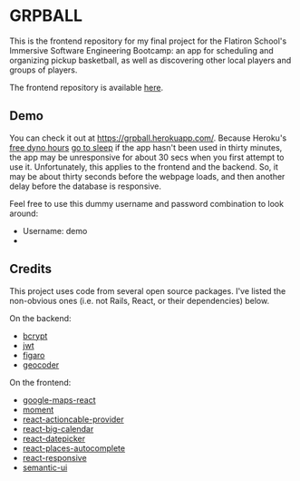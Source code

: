 # GRPBALL

This is the frontend repository for my final project for the Flatiron School's Immersive Software Engineering Bootcamp: an app for scheduling and organizing pickup basketball, as well as discovering other local players and groups of players.

The frontend repository is available <a href="https://github.com/orenmagid/grpball_backend">here</a>.

## Demo

You can check it out at https://grpball.herokuapp.com/. Because Heroku's <a href="https://devcenter.heroku.com/articles/free-dyno-hours">free dyno hours</a> <a href="https://devcenter.heroku.com/articles/free-dyno-hours#dyno-sleeping">go to sleep</a> if the app hasn't been used in thirty minutes, the app may be unresponsive for about 30 secs when you first attempt to use it. Unfortunately, this applies to the frontend and the backend. So, it may be about thirty seconds before the webpage loads, and then another delay before the database is responsive.


Feel free to use this dummy username and password combination to look around:

<ul> 
  
  <li>Username: demo</li>
  <li><Password: test</li>

</ul>


## Credits

This project uses code from several open source packages. I've listed the non-obvious ones (i.e. not Rails, React, or their dependencies) below.

On the backend:
<ul> 
  
  <li><a href="https://github.com/codahale/bcrypt-ruby">bcrypt</a></li>
  <li><a href="https://github.com/jwt/ruby-jwt">jwt</a></li>
  <li><a href="https://github.com/laserlemon/figaro">figaro</a></li>
  <li><a href="https://github.com/alexreisner/geocoder">geocoder</a></li>

</ul>

On the frontend:
<ul> 
  
  <li><a href="https://github.com/fullstackreact/google-maps-react">google-maps-react</a></li>
  <li><a href="https://momentjs.com/">moment</a></li>
  <li><a href="https://github.com/cpunion/react-actioncable-provider">react-actioncable-provider</a></li>
  <li><a href="https://github.com/intljusticemission/react-big-calendar">react-big-calendar</a></li>
  <li><a href="https://github.com/Hacker0x01/react-datepicker">react-datepicker</a></li>
  <li><a href="https://github.com/hibiken/react-places-autocomplete">react-places-autocomplete</a></li>
  <li><a href="https://github.com/contra/react-responsive">react-responsive</a></li>
  <li><a href="https://semantic-ui.com/">semantic-ui</a></li>

</ul>
